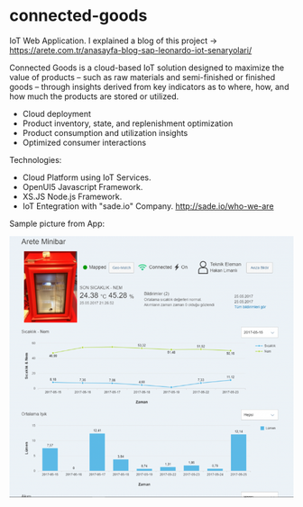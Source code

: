 # connected-goods
IoT Web Application. I explained a blog of this project -> https://arete.com.tr/anasayfa-blog-sap-leonardo-iot-senaryolari/

Connected Goods is a cloud-based IoT solution designed to maximize the value of products – such as raw materials and semi-finished or finished goods – through insights derived from key indicators as to where, how, and how much the products are stored or utilized.
  * Cloud deployment
  * Product inventory, state, and replenishment optimization
  * Product consumption and utilization insights
  * Optimized consumer interactions

Technologies:
* Cloud Platform using IoT Services.
* OpenUI5 Javascript Framework.
* XS.JS Node.js Framework.
* IoT Entegration with "sade.io" Company. http://sade.io/who-we-are


Sample picture from App:


![|Solid](https://raw.githubusercontent.com/xhkocatepe/connected-goods/master/webapp/images/cooler.png)
